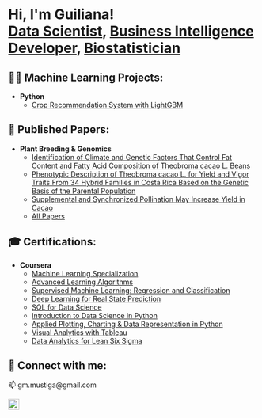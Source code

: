 <h1>Hi, I'm Guiliana! <br/><a href="https://www.linkedin.com/in/guiliana-mustiga/">Data Scientist</a>, <a href="https://www.linkedin.com/in/guiliana-mustiga/">Business Intelligence Developer</a>, <a href="https://scholar.google.com/citations?user=rQpIj6AAAAAJ&hl=en">Biostatistician</a></h1>
 
<h2>👨‍💻 Machine Learning Projects:</h2>

- <b>Python</b>
  - [Crop Recommendation System with LightGBM](https://github.com/mustigui/Crop-Recommendation-System-with-LightGBM)

<h2>📝 Published Papers:</h2>

- <b>Plant Breeding & Genomics</b>
  - [Identification of Climate and Genetic Factors That Control Fat Content and Fatty Acid Composition of Theobroma cacao L. Beans](https://www.frontiersin.org/articles/10.3389/fpls.2019.01159/full)  
   - [Phenotypic Description of Theobroma cacao L. for Yield and Vigor Traits From 34 Hybrid Families in Costa Rica Based on the Genetic Basis of the Parental Population
](https://www.frontiersin.org/articles/10.3389/fpls.2018.00808/full)
   - [Supplemental and Synchronized Pollination May Increase Yield in Cacao](https://journals.ashs.org/hortsci/view/journals/hortsci/54/10/article-p1718.xml)
   - [All Papers](https://scholar.google.com/citations?user=rQpIj6AAAAAJ&hl=en)

<h2>🎓 Certifications:</h2>

- <b>Coursera</b>
  - [Machine Learning Specialization](https://coursera.org/share/495e78ff665fd6fdcc4bc99d8174b4fb)
  - [Advanced Learning Algorithms](https://coursera.org/share/57eaa551a220af3e07d2ae57e54a9068)
  - [Supervised Machine Learning: Regression and Classification](https://coursera.org/share/fbb34c6f6cdf1712ce97fdc4005bb33a)
  - [Deep Learning for Real State Prediction](https://coursera.org/share/0fe2d99b9e9341623cb1db5253dd7810)
  - [SQL for Data Science](https://coursera.org/share/d2b06b5bde3b0984ffd7c78d7c091044)
  - [Introduction to Data Science in Python](https://coursera.org/share/7f6ea6478053809dbd09abf2f13c3a30)
  - [Applied Plotting, Charting & Data Representation in Python](https://coursera.org/share/864f6ed03fad5ea830f8e50f49a812cd)
  - [Visual Analytics with Tableau](https://coursera.org/share/7c1049066b7f02f338389b8903fbcbe2)
  - [Data Analytics for Lean Six Sigma](https://coursera.org/share/493f5dda94b83f28033de3a4f7812d89)
  
 
<h2> 🤳 Connect with me:</h2>
 📫 gm.mustiga@gmail.com

[<img align="left" alt="guiliana-mustiga | LinkedIn" width="22px" src="https://cdn.jsdelivr.net/npm/simple-icons@v3/icons/linkedin.svg" />][linkedin]
 
[linkedin]: https://linkedin.com/in/guiliana-mustiga/

<!--
**mustigui/mustigui** is a ✨ _special_ ✨ repository because its `README.md` (this file) appears on your GitHub profile.

Here are some ideas to get you started:

- 🔭 I’m currently working on ...
- 🌱 I’m currently learning ...
- 👯 I’m looking to collaborate on ...
- 🤔 I’m looking for help with ...
- 💬 Ask me about ...
- 📫 How to reach me: ...
- 😄 Pronouns: ...
- ⚡ Fun fact: ...
-->
